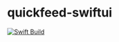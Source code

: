 # quickfeed-swiftui
[![Swift Build](https://github.com/BjorniTe1/quickfeed-swiftui/workflows/Swift/badge.svg)](https://github.com/BjorniTe1/quickfeed-swiftui/actions)
